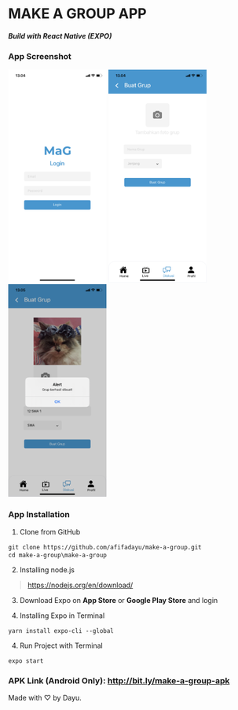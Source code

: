 # MAKE A GROUP APP
##### Build with React Native (EXPO)

### App Screenshot
<img src="img/1.png" width="200" height="auto">
<img src="img/2.png" width="200" height="auto">
<img src="img/3.png" width="200" height="auto">

### App Installation
1. Clone from GitHub
```
git clone https://github.com/afifadayu/make-a-group.git
cd make-a-group\make-a-group
```

2. Installing node.js
> https://nodejs.org/en/download/

3. Download Expo on **App Store** or **Google Play Store** and login

4. Installing Expo in Terminal
```
yarn install expo-cli --global
```

4. Run Project with Terminal 
```
expo start
```

### APK Link (Android Only): http://bit.ly/make-a-group-apk

Made with ♡ by Dayu.